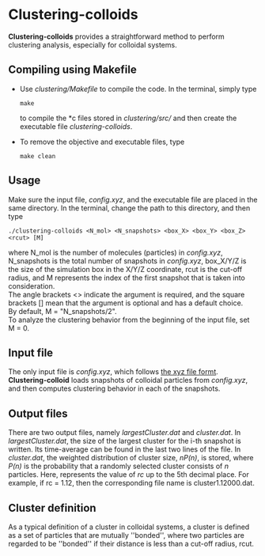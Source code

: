 # Clustering-colloids
**Clustering-colloids** provides a straightforward method to perform clustering analysis, especially for colloidal systems. 
## Compiling using Makefile
* Use _clustering/Makefile_ to compile the code. In the terminal, simply type  
  ```
  make
  ```  
  to compile the *c files stored in _clustering/src/_ and then create the executable file _clustering-colloids_. 

* To remove the objective and executable files, type
  ```
  make clean
  ```
## Usage
Make sure the input file, _config.xyz_, and the executable file are placed in the same directory. In the terminal, change the path to this directory, and then type
```
./clustering-colloids <N_mol> <N_snapshots> <box_X> <box_Y> <box_Z> <rcut> [M]
```
where N\_mol is the number of molecules (particles) in _config.xyz_, N\_snapshots is the total number of snapshots in _config.xyz_, box_X/Y/Z is the size of the simulation box in the X/Y/Z coordinate, rcut is the cut-off radius, and M represents the index of the first snapshot that is taken into consideration.  
The angle brackets <> indicate the argument is required, and the square brackets [] mean that the argument is optional and has a default choice.  
By default, M = "N_snapshots/2".  
To analyze the clustering behavior from the beginning of the input file, set M = 0.
## Input file
The only input file is _config.xyz_, which follows [the xyz file formt](https://en.wikipedia.org/wiki/XYZ_file_format). **Clustering-colloid** loads snapshots of colloidal particles from _config.xyz_, and then computes clustering behavior in each of the snapshots.
## Output files
There are two output files, namely _largestCluster.dat_ and _cluster<rc>.dat_. 
In _largestCluster.dat_, the size of the largest cluster for the i-th snapshot is written. Its time-average can be found in the last two lines of the file.
In _cluster<rc>.dat_, the weighted distribution of cluster size, _nP(n)_, is stored, where _P(n)_ is the probability that a randomly selected cluster consists of _n_ particles. Here, <rc> represents the value of _rc_ up to the 5th decimal place. For example, if rc = 1.12, then the corresponding file name is cluster1.12000.dat.
## Cluster definition
As a typical definition of a cluster in colloidal systems, a cluster is defined as a set of particles that are mutually ''bonded'', where two particles are regarded to be ''bonded'' if their distance is less than a cut-off radius, rcut.
